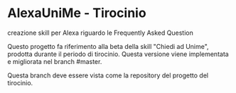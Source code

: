 # AlexaUniMe - Tirocinio
creazione skill per Alexa riguardo le Frequently Asked Question

Questo progetto fa riferimento alla beta della skill "Chiedi ad Unime", prodotta durante il periodo di tirocinio.
Questa versione viene implementata e migliorata nel branch #master.

Questa branch deve essere vista come la repository del progetto del tirocinio.
